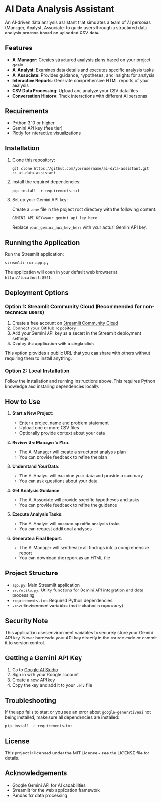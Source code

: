 # AI Data Analysis Assistant

An AI-driven data analysis assistant that simulates a team of AI personas (Manager, Analyst, Associate) to guide users through a structured data analysis process based on uploaded CSV data.

## Features

- **AI Manager**: Creates structured analysis plans based on your project goals
- **AI Analyst**: Examines data details and executes specific analysis tasks
- **AI Associate**: Provides guidance, hypotheses, and insights for analysis
- **Interactive Reports**: Generate comprehensive HTML reports of your analysis
- **CSV Data Processing**: Upload and analyze your CSV data files
- **Conversation History**: Track interactions with different AI personas

## Requirements

- Python 3.10 or higher
- Gemini API key (free tier)
- Plotly for interactive visualizations

## Installation

1. Clone this repository:
   ```
   git clone https://github.com/yourusername/ai-data-assistant.git
   cd ai-data-assistant
   ```

2. Install the required dependencies:
   ```
   pip install -r requirements.txt
   ```

3. Set up your Gemini API key:
   
   Create a `.env` file in the project root directory with the following content:
   ```
   GEMINI_API_KEY=your_gemini_api_key_here
   ```
   
   Replace `your_gemini_api_key_here` with your actual Gemini API key.

## Running the Application

Run the Streamlit application:
```
streamlit run app.py
```

The application will open in your default web browser at `http://localhost:8501`.

## Deployment Options

### Option 1: Streamlit Community Cloud (Recommended for non-technical users)

1. Create a free account on [Streamlit Community Cloud](https://streamlit.io/cloud)
2. Connect your GitHub repository
3. Add your Gemini API key as a secret in the Streamlit deployment settings
4. Deploy the application with a single click

This option provides a public URL that you can share with others without requiring them to install anything.

### Option 2: Local Installation

Follow the installation and running instructions above. This requires Python knowledge and installing dependencies locally.

## How to Use

1. **Start a New Project**:
   - Enter a project name and problem statement
   - Upload one or more CSV files
   - Optionally provide context about your data

2. **Review the Manager's Plan**:
   - The AI Manager will create a structured analysis plan
   - You can provide feedback to refine the plan

3. **Understand Your Data**:
   - The AI Analyst will examine your data and provide a summary
   - You can ask questions about your data

4. **Get Analysis Guidance**:
   - The AI Associate will provide specific hypotheses and tasks
   - You can provide feedback to refine the guidance

5. **Execute Analysis Tasks**:
   - The AI Analyst will execute specific analysis tasks
   - You can request additional analyses

6. **Generate a Final Report**:
   - The AI Manager will synthesize all findings into a comprehensive report
   - You can download the report as an HTML file

## Project Structure

- `app.py`: Main Streamlit application
- `src/utils.py`: Utility functions for Gemini API integration and data processing
- `requirements.txt`: Required Python dependencies
- `.env`: Environment variables (not included in repository)

## Security Note

This application uses environment variables to securely store your Gemini API key. Never hardcode your API key directly in the source code or commit it to version control.

## Getting a Gemini API Key

1. Go to [Google AI Studio](https://makersuite.google.com/app/apikey)
2. Sign in with your Google account
3. Create a new API key
4. Copy the key and add it to your `.env` file

## Troubleshooting

If the app fails to start or you see an error about `google-generativeai` not
being installed, make sure all dependencies are installed:

```bash
pip install -r requirements.txt
```

## License

This project is licensed under the MIT License - see the LICENSE file for details.

## Acknowledgements

- Google Gemini API for AI capabilities
- Streamlit for the web application framework
- Pandas for data processing

